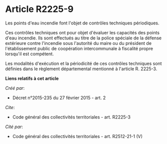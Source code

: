 # Article R2225-9

Les points d'eau incendie font l'objet de contrôles techniques périodiques.

Ces contrôles techniques ont pour objet d'évaluer les capacités des points d'eau incendie. Ils sont effectués au titre de la
police spéciale de la défense extérieure contre l'incendie sous l'autorité du maire ou du président de l'établissement public
de coopération intercommunale à fiscalité propre lorsqu'il est compétent.

Les modalités d'exécution et la périodicité de ces contrôles techniques sont définies dans le règlement départemental
mentionné à l'article R. 2225-3.

**Liens relatifs à cet article**

_Créé par_:

  - Décret n°2015-235 du 27 février 2015 - art. 2

_Cite_:

  - Code général des collectivités territoriales - art. R2225-3

_Cité par_:

  - Code général des collectivités territoriales - art. R2512-21-1 (V)
